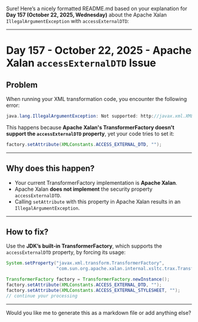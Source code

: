 
Sure! Here’s a nicely formatted README.md based on your explanation for **Day 157 (October 22, 2025, Wednesday)** about the Apache Xalan `IllegalArgumentException` with `accessExternalDTD`:

---

# Day 157 - October 22, 2025 - Apache Xalan `accessExternalDTD` Issue

## Problem

When running your XML transformation code, you encounter the following error:

```java
java.lang.IllegalArgumentException: Not supported: http://javax.xml.XMLConstants/property/accessExternalDTD
```

This happens because **Apache Xalan's TransformerFactory doesn't support the `accessExternalDTD` property**, yet your code tries to set it:

```java
factory.setAttribute(XMLConstants.ACCESS_EXTERNAL_DTD, "");
```

---

## Why does this happen?

* Your current TransformerFactory implementation is **Apache Xalan**.
* Apache Xalan **does not implement** the security property `accessExternalDTD`.
* Calling `setAttribute` with this property in Apache Xalan results in an `IllegalArgumentException`.

---

## How to fix?

Use the **JDK’s built-in TransformerFactory**, which supports the `accessExternalDTD` property, by forcing its usage:

```java
System.setProperty("javax.xml.transform.TransformerFactory",
                   "com.sun.org.apache.xalan.internal.xsltc.trax.TransformerFactoryImpl");

TransformerFactory factory = TransformerFactory.newInstance();
factory.setAttribute(XMLConstants.ACCESS_EXTERNAL_DTD, "");
factory.setAttribute(XMLConstants.ACCESS_EXTERNAL_STYLESHEET, "");
// continue your processing
```
---

Would you like me to generate this as a markdown file or add anything else?
